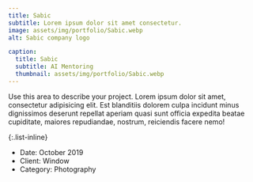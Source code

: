 ```yaml
---
title: Sabic
subtitle: Lorem ipsum dolor sit amet consectetur.
image: assets/img/portfolio/Sabic.webp
alt: Sabic company logo

caption:
  title: Sabic
  subtitle: AI Mentoring
  thumbnail: assets/img/portfolio/Sabic.webp
---
```

Use this area to describe your project. Lorem ipsum dolor sit amet, consectetur adipisicing elit. Est blanditiis dolorem culpa incidunt minus dignissimos deserunt repellat aperiam quasi sunt officia expedita beatae cupiditate, maiores repudiandae, nostrum, reiciendis facere nemo!

{:.list-inline}
- Date: October 2019
- Client: Window
- Category: Photography

